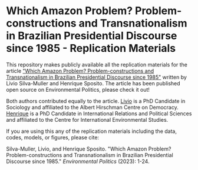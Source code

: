 # Which Amazon Problem? Problem-constructions and Transnationalism in Brazilian Presidential Discourse since 1985 - Replication Materials

This repository makes publicly available all the replication materials for the article  ["Which Amazon Problem? Problem-constructions and Transnationalism in Brazilian Presidential Discourse since 1985"](https://www.tandfonline.com/doi/full/10.1080/09644016.2023.2220639) written by Livio Silva-Muller and Henrique Sposito. The article has been published open source on Environmental Politics, please check it out!

Both authors contributed equally to the article. [Livio](https://www.silvamuller.com/) is a PhD Candidate in Sociology and affiliated to the Albert Hirschman Centre on Democracy. [Henrique](http://henriquesposito.com/) is a PhD Candidate in International Relations and Political Sciences and affiliated to the Centre for International Environmental Studies.

If you are using this any of the replication materials including the data, codes, models, or figures, please cite:

Silva-Muller, Livio, and Henrique Sposito. "Which Amazon Problem? Problem-constructions and Transnationalism in Brazilian Presidential Discourse since 1985." *Environmental Politics* (2023): 1-24.

